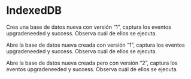 # IndexedDB

Crea una base de datos nueva con versión “1”, captura los eventos upgradeneeded
y success. Observa cuál de ellos se ejecuta. 

Abre la base de datos nueva creada con versión “1”, captura los eventos
upgradeneeded y success. Observa cuál de ellos se ejecuta.

Abre la base de datos nueva creada pero con versión “2”, captura los eventos
upgradeneeded y success. Observa cuál de ellos se ejecuta. 